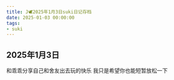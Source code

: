 ```yaml
---
title: J🕊️2025年1月3日suki日记存档
date: 2025-01-03 00:00:00
tags:
- suki
---
```


## 2025年1月3日

和乖乖分享自己和舍友出去玩的快乐
我只是希望你也能短暂放松一下
